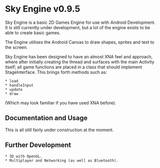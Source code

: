 Sky Engine v0.9.5
=================

Sky Engine is a basic 2D Games Engine for use with Android Development. It is still currently
under development, but a lot of the engine exists to be able to create basic games.

The Engine utilises the Android Canvas to draw shapes, sprites and text to the screen.

Sky Engine has been designed to have an almost XNA feel and approach, where after initially
creating the thread and surfaces with the main Activity itself; all game functions are
placed in a class that should implement StageInterface. This brings forth methods such as:

	* load
	* handleInput
	* update
	* draw
	
(Which may look familiar if you have used XNA before).



Documentation and Usage
-----------------------

This is all still fairly under construction at the moment.



Further Development
-------------------

	* 3D with OpenGL.
	* Multiplayer and Networking (as well as Bluetooth).